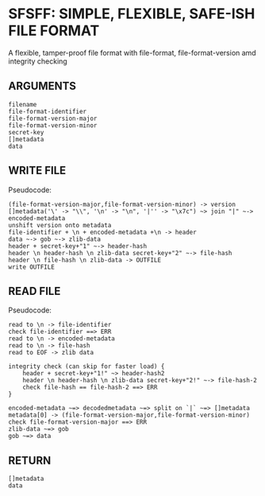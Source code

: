 # SFSFF: SIMPLE, FLEXIBLE, SAFE-ISH FILE FORMAT

A flexible, tamper-proof file format with file-format, file-format-version amd integrity checking

## ARGUMENTS

    filename
    file-format-identifier
    file-format-version-major
    file-format-version-minor
    secret-key
    []metadata
    data

## WRITE FILE

Pseudocode:

    (file-format-version-major,file-format-version-minor) -> version
    []metadata('\' -> "\\", '\n' -> "\n", '|'' -> "\x7c") ~> join "|" ~-> encoded-metadata
    unshift version onto metadata
    file-identifier + \n + encoded-metadata +\n -> header
    data ~-> gob ~-> zlib-data
    header + secret-key+"1" ~-> header-hash
    header \n header-hash \n zlib-data secret-key+"2" ~-> file-hash
    header \n file-hash \n zlib-data -> OUTFILE
    write OUTFILE

## READ FILE

Pseudocode:

    read to \n -> file-identifier
    check file-identifier ==> ERR
    read to \n -> encoded-metadata
    read to \n -> file-hash
    read to EOF -> zlib data

    integrity check (can skip for faster load) {
        header + secret-key+"1!" ~> header-hash2
        header \n header-hash \n zlib-data secret-key+"2!" ~-> file-hash-2
        check file-hash == file-hash-2 ==> ERR
    }

    encoded-metadata ~=> decodedmetadata ~=> split on `|` ~=> []metadata
    metadata[0] -> (file-format-version-major,file-format-version-minor)
    check file-format-version-major ==> ERR
    zlib-data ~=> gob
    gob ~=> data

## RETURN

    []metadata
    data
